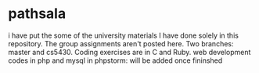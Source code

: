 # pathsala
i have put the some of the university materials I have done solely in this repository. The group assignments aren't posted here.
Two branches: master and cs5430.
Coding exercises are in C and Ruby.
web development codes in php and mysql in phpstorm: will be added once fininshed
